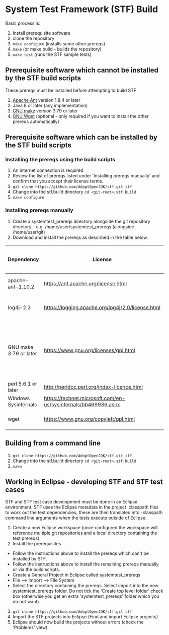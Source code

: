 # System Test Framework (STF) Build

Basic process is:
1. Install prerequisite software
2. clone the repository
3. `make configure` (installs some other prereqs)
4. `make` (or make build - builds the repository)
5. `make test` (runs the STF sample tests)

## Prerequisite software which cannot be installed by the STF build scripts
These prereqs must be installed before attempting to build STF
1. [Apache Ant](http://ant.apache.org) version 1.8.4 or later
2. Java 8 or later (any implementation)
3. [GNU make](https://www.gnu.org/software/make/) version 3.79 or later
4. [GNU Wget](https://www.gnu.org/software/wget/) (optional - only required if you want to install the other prereqs automatically)

## Prerequisite software which can be installed by the STF build scripts
### Installing the prereqs using the build scripts
1. An internet connection is required
2. Review the list of prereqs listed under 'Installing prereqs manually' and confirm that you accept their license terms.
3. `git clone https://github.com/AdoptOpenJDK/stf.git stf`
4. Change into the stf.build directory `cd <git-root>;stf.build`
5. `make configure`

### Installing prereqs manually
1. Create a systemtest_prereqs directory alongside the git repository directory - e.g. /home/user/systemtest_prereqs (alongside /home/user/git)
2. Download and install the prereqs as described in the table below.

| Dependency            | License                                                       | Used by    | Steps to obtain                                                                                                                                                                                                                                            |Install instructions                                                                                                                                                                                                                                                   |Installed via make / ant configure? |
|-----------------------|---------------------------------------------------------------|------------|------------------------------------------------------------------------------------------------------------------------------------------------------------------------------------------------------------------------------------------------------------|-----------------------------------------------------------------------------------------------------------------------------------------------------------------------------------------------------------------------------------------------------------------------|------------------------------------|
| apache-ant-1.10.2     | https://ant.apache.org/license.html                           | stf.build  | Download from https://archive.apache.org/dist/ant/binaries/apache-ant-1.10.2-bin.zip                                                                                                                                                                            | Unzip to PREREQS_ROOT/apache-ant-1.10.2                                                                                                                                                                                                                                 | Yes                                |
| log4j-2.3             | https://logging.apache.org/log4j/2.0/license.html             | stf.*      | Download from https://archive.apache.org/dist/logging/log4j/2.3/apache-log4j-2.3-bin.zip                                                                                                                                                                        | Copy to PREREQS_ROOT/log4j-2.3/log4j-api-2.3.jar and PREREQS_ROOT/log4j-2.3/log4j-core-2.3.jar                                                                                                                                                                                                                      | Yes                                |
| GNU make 3.79 or later| https://www.gnu.org/licenses/gpl.html                         | stf.build  | Windows - Download from http://gnuwin32.sourceforge.net/packages/make.htm<br>Unix: may already be installed on the test machine, a prebuilt version may already be available, otherwise build from source - see https://www.gnu.org/software/software.html	         | Add GNU make to PATH (ahead of any native platform make) before executing make or make test, or copy make to PREREQS_ROOT/gmake/<platform> where platform is linux_x86-32, linux_x86-64, linux_ppc-32, linux_390-31, linux_arm-32, win_x86-32, aix_ppc-64, zos_390-64                                                                    | No                                 |
| perl 5.6.1 or later   | http://perldoc.perl.org/index-licence.html                    | stf.core   | Windows - tests can be executed using Strawberry perl.  Other perl implementations may be OK too.                                       | Add to PATH                                                                                                                                                                                                                                                           | No                                 |
| Windows Sysinternals  | https://technet.microsoft.com/en-us/sysinternals/bb469936.aspx| stf.core   | Download from https://download.sysinternals.com/files/SysinternalsSuite.zip                                                                                                                                                                                         | Unzip to PREREQS_ROOT/windows_sysinternals                                                                                                                                                                                                                              | Yes                                |
| wget                  | https://www.gnu.org/copyleft/gpl.html                         | stf.build  | Windows - download from https://sourceforge.net/projects/gnuwin32/files/wget/1.11.4-1/wget-1.11.4-1-bin.zip                                                                                                                                                                   | Add to PATH                                                                                                                                                                                                                                                           | No                                 |

## Building from a command line
1. `git clone https://github.com/AdoptOpenJDK/stf.git stf`
2. Change into the stf.build directory `cd <git-root>;stf.build`
3. `make`

## Working in Eclipse - developing STF and STF test cases
STF and STF test case development must be done in an Eclipse environment. STF uses the Eclipse metadata
in the project .classpath files to work out the test dependencies, these are then translated into -classpath command
line arguments when the tests execute outside of Eclipse.
1. Create a new Eclipse workspace (once configured the workspace will reference multiple git repositories and a local directory containing the test prereqs).
2. Install the prerequisites
- Follow the instructions above to install the prereqs which can't be installed by STF.
- Follow the instructions above to install the remaining prereqs manually or via the build scripts.
- Create a General Project in Eclipse called systemtest_prereqs
- File --> Import --> File System
- Select the directory containing the prereqs. Select import into the new systemtest_prereqs folder.  Do not tick
the 'Create top level folder' check box (otherwise you get an extra 'systemtest_prereqs' folder which you do not
want).
3. `git clone https://github.com/AdoptOpenJDK/stf.git stf`
4. Import the STF projects into Eclipse (Find and import Eclipse projects)
5. Eclipse should now build the projects without errors (check the 'Problems' view).